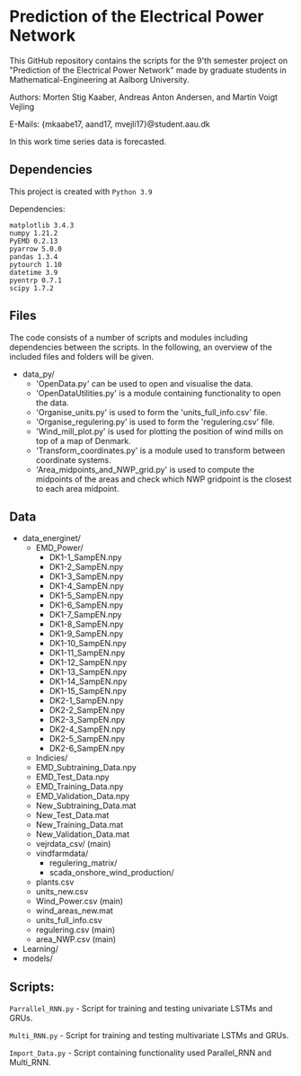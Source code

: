 # Prediction of the Electrical Power Network
This GitHub repository contains the scripts for the 9'th semester project on "Prediction of the Electrical Power Network" made by graduate students in Mathematical-Engineering at Aalborg University.

Authors:	Morten Stig Kaaber, Andreas Anton Andersen, and Martin Voigt Vejling

E-Mails:	{mkaabe17, aand17, mvejli17}@student.aau.dk

In this work time series data is forecasted.


## Dependencies
This project is created with `Python 3.9`

Dependencies:
```
matplotlib 3.4.3
numpy 1.21.2
PyEMD 0.2.13
pyarrow 5.0.0
pandas 1.3.4
pytourch 1.10
datetime 3.9
pyentrp 0.7.1
scipy 1.7.2
```

## Files
The code consists of a number of scripts and modules including dependencies between the scripts. In the following, an overview of the included files and folders will be given.

- data_py/
	- 'OpenData.py' can be used to open and visualise the data.
	- 'OpenDataUtilities.py' is a module containing functionality to open the data.
	- 'Organise_units.py' is used to form the 'units_full_info.csv' file.
	- 'Organise_regulering.py' is used to form the 'regulering.csv' file.
	- 'Wind_mill_plot.py' is used for plotting the position of wind mills on top of a map of Denmark.
	- 'Transform_coordinates.py' is a module used to transform between coordinate systems.
	- 'Area_midpoints_and_NWP_grid.py' is used to compute the midpoints of the areas and check which NWP gridpoint is the closest to each area midpoint.


## Data
- data_energinet/
  - EMD_Power/
    - DK1-1_SampEN.npy
    - DK1-2_SampEN.npy
    - DK1-3_SampEN.npy
    - DK1-4_SampEN.npy
    - DK1-5_SampEN.npy
    - DK1-6_SampEN.npy
    - DK1-7_SampEN.npy
    - DK1-8_SampEN.npy
    - DK1-9_SampEN.npy
    - DK1-10_SampEN.npy
    - DK1-11_SampEN.npy
    - DK1-12_SampEN.npy
    - DK1-13_SampEN.npy
    - DK1-14_SampEN.npy
    - DK1-15_SampEN.npy
    - DK2-1_SampEN.npy
    - DK2-2_SampEN.npy
    - DK2-3_SampEN.npy
    - DK2-4_SampEN.npy
    - DK2-5_SampEN.npy
    - DK2-6_SampEN.npy
  - Indicies/
  - EMD_Subtraining_Data.npy
  - EMD_Test_Data.npy
  - EMD_Training_Data.npy
  - EMD_Validation_Data.npy
  - New_Subtraining_Data.mat
  - New_Test_Data.mat
  - New_Training_Data.mat
  - New_Validation_Data.mat
  - vejrdata_csv/ (main)
  - vindfarmdata/
    - regulering_matrix/
    - scada_onshore_wind_production/
  - plants.csv
  - units_new.csv
  - Wind_Power.csv (main)
  - wind_areas_new.mat
  - units_full_info.csv
  - regulering.csv (main)
  - area_NWP.csv (main)
- Learning/
- models/

## Scripts:
`Parrallel_RNN.py`
	- Script for training and testing univariate LSTMs and GRUs.
	
`Multi_RNN.py`
	- Script for training and testing multivariate LSTMs and GRUs.

`Import_Data.py`
	- Script containing functionality used Parallel_RNN and Multi_RNN.
